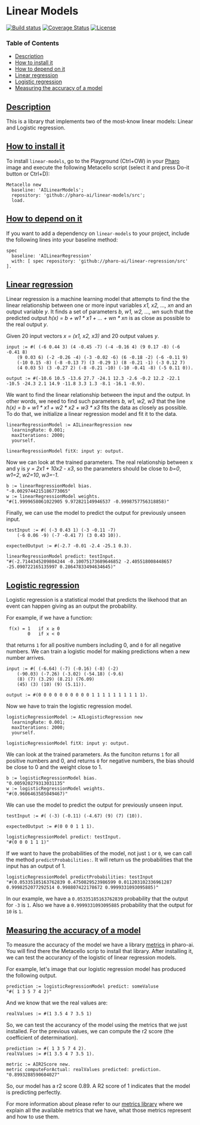 # Linear Models

[![Build status](https://github.com/pharo-ai/linear-regression/workflows/CI/badge.svg)](https://github.com/pharo-ai/linear-regression/actions/workflows/test.yml)
[![Coverage Status](https://coveralls.io/repos/github/pharo-ai/linear-regression/badge.svg?branch=master)](https://coveralls.io/github/pharo-ai/linear-regression?branch=master)
[![License](https://img.shields.io/badge/license-MIT-blue.svg)](https://raw.githubusercontent.com/pharo-ai/linear-regression/master/LICENSE)

### Table of Contents  
- [Description](#description)  
- [How to install it](#how-to-install-it)  
- [How to depend on it](#how-to-depend-on-it)
- [Linear regression](#linear-regression)
- [Logistic regression](#logistic-regression)
- [Measuring the accuracy of a model](#measuring)

## [Description](#Description)

This is a library that implements two of the most-know linear models: Linear and Logistic regression.

## [How to install it](#How-to-install-it)

To install `linear-models`, go to the Playground (Ctrl+OW) in your [Pharo](https://pharo.org/) image and execute the following Metacello script (select it and press Do-it button or Ctrl+D):

```Smalltalk
Metacello new
  baseline: 'AILinearModels';
  repository: 'github://pharo-ai/linear-models/src';
  load.
```

## [How to depend on it](#How-to-depend-on-it)

If you want to add a dependency on `linear-models` to your project, include the following lines into your baseline method:

```Smalltalk
spec
  baseline: 'AILinearRegression'
  with: [ spec repository: 'github://pharo-ai/linear-regression/src' ].
```

## [Linear regression](#Linear-regression)

Linear regression is a machine learning model that attempts to find the the linear relationship between one or more input variables _x1, x2, ..., xn_ and an output variable _y_. It finds a set of parameters _b, w1, w2, ..., wn_ such that the predicted output _h(x) = b + w1 * x1 + ... + wn * xn_ is as close as possible to the real output _y_.

Given 20 input vectors _x = (x1, x2, x3)_ and 20 output values _y_.

```Smalltalk
input := #( (-6 0.44 3) (4 -0.45 -7) (-4 -0.16 4) (9 0.17 -8) (-6 -0.41 8)
    (9 0.03 6) (-2 -0.26 -4) (-3 -0.02 -6) (6 -0.18 -2) (-6 -0.11 9)
    (-10 0.15 -8) (-8 -0.13 7) (3 -0.29 1) (8 -0.21 -1) (-3 0.12 7)
    (4 0.03 5) (3 -0.27 2) (-8 -0.21 -10) (-10 -0.41 -8) (-5 0.11 0)).

output := #(-10.6 10.5 -13.6 27.7 -24.1 12.3 -2.6 -0.2 12.2 -22.1 -10.5 -24.3 2.1 14.9 -11.8 3.3 1.3 -8.1 -16.1 -8.9).
```

We want to find the linear relationship between the input and the output. In other words, we need to find such parameters _b, w1, w2, w3_ that the line _h(x) = b + w1 * x1 + w2 * x2 + w3 * x3_ fits the data as closely as possible. To do that, we initialize a linear regression model and fit it to the data.

```Smalltalk
linearRegressionModel := AILinearRegression new
  learningRate: 0.001;
  maxIterations: 2000;
  yourself.
	
linearRegressionModel fitX: input y: output.
```

Now we can look at the trained parameters. The real relationship between x and y is _y = 2*x1 + 10*x2 - x3_, so the parameters should be close to _b=0_, _w1=2_, _w2=10_, _w3=-1_.

```Smalltalk
b := linearRegressionModel bias.
"-0.0029744215186773065"
w := linearRegressionModel weights.
"#(1.9999658061022905 9.972821149946537 -0.9998757756318858)"
```

Finally, we can use the model to predict the output for previously unseen input.

```Smalltalk
testInput := #( (-3 0.43 1) (-3 -0.11 -7) 
    (-6 0.06 -9) (-7 -0.41 7) (3 0.43 10)).
    
expectedOutput := #(-2.7 -0.01 -2.4 -25.1 0.3).
```

```Smalltalk
linearRegressionModel predict: testInput.
"#(-2.7144345209804244 -0.10075173689646852 -2.405518008448657 -25.090722165135997 0.28647833494634645)"
```

## [Logistic regression](#Logistic-regression)

Logistic regression is a statistical model that predicts the likehood that an event can happen giving as an output the probability.

For example, if we have a function: 
```
 f(x) = 1   if x ≥ 0
        0   if x < 0
```
that returns `1` for all positive numbers including 0, and `0` for all negative numbers.
We can train a logistic model for making predictions when a new number arrives.

```st
input := #( (-6.64) (-7) (-0.16) (-8) (-2)
    (-90.03) (-7.26) (-3.02) (-54.18) (-9.6)
    (8) (7) (3.29) (8.21) (76.09)
    (45) (3) (10) (9) (5.11)).

output := #(0 0 0 0 0 0 0 0 0 0 1 1 1 1 1 1 1 1 1 1).
```

Now we have to train the logistic regression model.

```Smalltalk
logisticRegressionModel := AILogisticRegression new
  learningRate: 0.001;
  maxIterations: 2000;
  yourself.
	
logisticRegressionModel fitX: input y: output.
```

We can look at the trained parameters. As the funciton returns `1` for all positive numbers and 0, and returns `0` for negative numbers, the bias should be close to 0 and the weight close to 1.

```Smalltalk
b := logisticRegressionModel bias.
"0.005920279313031135"
w := logisticRegressionModel weights.
"#(0.9606463585049467)"
```

We can use the model to predict the output for previously unseen input.

```Smalltalk
testInput := #( (-3) (-0.11) (-4.67) (9) (7) (10)).
    
expectedOutput := #(0 0 0 1 1 1).
```

```Smalltalk
logisticRegressionModel predict: testInput.
"#(0 0 0 1 1 1)"
```

If we want to have the probabilities of the model, not just `1` or `0`, we can call the method `predictProbabilities:`. It will return us the probabilities that the input has an output of 1.

```st
logisticRegressionModel predictProbabilities: testInput
"#(0.05335185163762839 0.4750829523986599 0.011203102336961287 0.9998252077292514 0.998807422178672 0.9999331093095885)"
```

In our example, we have a `0.05335185163762839` probability that the output for `-3`  is `1`. Also we have a `0.9999331093095885` probability that the output for `10` is `1`.

## [Measuring the accuracy of a model](#Measuring)

To measure the accuracy of the model we have a library [metrics](https://github.com/pharo-ai/metrics) in pharo-ai. You will find there the Metacello scrip to install that library. After installing it, we can test the accurancy of the logistic of linear regression models.

For example, let's image that our logistic regression model has produced the following output.

```st
prediction := logisticRegressionModel predict: someValuse
"#( 1 3 5 7 4 2)"
```

And we know that we the real values are:
```st
realValues := #(1 3.5 4 7 3.5 1)
```

So, we can test the accurancy of the model using the metrics that we just installed.
For the previous values, we can compute the r2 score (the coefficient of determination).

```st
prediction := #( 1 3 5 7 4 2).
realValues := #(1 3.5 4 7 3.5 1).

metric := AIR2Score new.
metric computeForActual: realValues predicted: prediction.
"0.8993288590604027"
```
So, our model has a r2 score 0.89. A R2 score of 1 indicates that the model is predicting perfectly.

For more information about please refer to our [metrics library](https://github.com/pharo-ai/metrics) where we explain all the available metrics that we have, what those metrics represent and how to use them.
